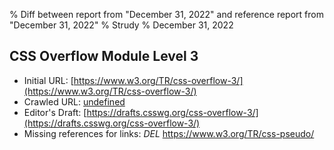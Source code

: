 % Diff between report from "December 31, 2022" and reference report from "December 31, 2022"
% Strudy
% December 31, 2022

## CSS Overflow Module Level 3

- Initial URL: [https://www.w3.org/TR/css-overflow-3/](https://www.w3.org/TR/css-overflow-3/)
- Crawled URL: [undefined](undefined)
- Editor's Draft: [https://drafts.csswg.org/css-overflow-3/](https://drafts.csswg.org/css-overflow-3/)
- Missing references for links: *DEL* https://www.w3.org/TR/css-pseudo/



